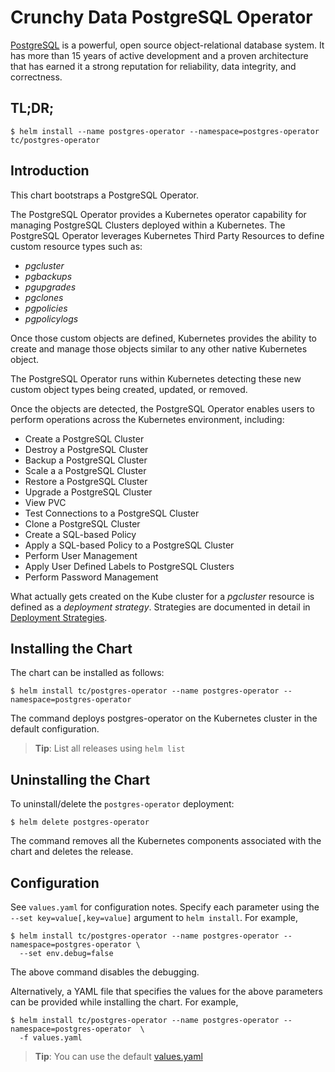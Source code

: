 Crunchy Data PostgreSQL Operator
=======

[PostgreSQL](https://postgresql.org) is a powerful, open source object-relational database system. It has more than 15 years of active development and a proven architecture that has earned it a strong reputation for reliability, data integrity, and correctness.


TL;DR;
------

```console
$ helm install --name postgres-operator --namespace=postgres-operator tc/postgres-operator
```

Introduction
------------

This chart bootstraps a PostgreSQL Operator.

The PostgreSQL Operator provides a Kubernetes operator capability for managing PostgreSQL Clusters deployed within a Kubernetes.
The PostgreSQL Operator leverages Kubernetes Third Party Resources to define custom resource types such as:

 * *pgcluster*
 * *pgbackups*
 * *pgupgrades*
 * *pgclones*
 * *pgpolicies*
 * *pgpolicylogs*


Once those custom objects are defined, Kubernetes provides the ability to create and manage those objects similar to any other native Kubernetes object.

The PostgreSQL Operator runs within Kubernetes detecting these new custom object types being created, updated, or removed.

Once the objects are detected, the PostgreSQL Operator enables users to perform operations across the Kubernetes environment, including:

* Create a PostgreSQL Cluster
* Destroy a PostgreSQL Cluster
* Backup a PostgreSQL Cluster
* Scale a a PostgreSQL Cluster
* Restore a PostgreSQL Cluster
* Upgrade a PostgreSQL Cluster
* View PVC
* Test Connections to a PostgreSQL Cluster
* Clone a PostgreSQL Cluster
* Create a SQL-based Policy
* Apply a SQL-based Policy to a PostgreSQL Cluster
* Perform User Management
* Apply User Defined Labels to PostgreSQL Clusters
* Perform Password Management

What actually gets created on the Kube cluster for a
*pgcluster* resource is defined as a *deployment strategy*.  Strategies
are documented in detail in [Deployment Strategies](https://github.com/CrunchyData/postgres-operator/blob/master/docs/design.asciidoc#postgresql-operator-deployment-strategies).


Installing the Chart
--------------------

The chart can be installed as follows:

```console
$ helm install tc/postgres-operator --name postgres-operator --namespace=postgres-operator
```

The command deploys postgres-operator on the Kubernetes cluster in the default configuration.

> **Tip**: List all releases using `helm list`

Uninstalling the Chart
----------------------

To uninstall/delete the `postgres-operator` deployment:

```console
$ helm delete postgres-operator
```

The command removes all the Kubernetes components associated with the chart and deletes the release.

Configuration
-------------

See `values.yaml` for configuration notes. Specify each parameter using the `--set key=value[,key=value]` argument to `helm install`. For example,

```console
$ helm install tc/postgres-operator --name postgres-operator --namespace=postgres-operator \
  --set env.debug=false
```

The above command disables the debugging.

Alternatively, a YAML file that specifies the values for the above parameters can be provided while installing the chart. For example,

```console
$ helm install tc/postgres-operator --name postgres-operator --namespace=postgres-operator  \
  -f values.yaml
```

> **Tip**: You can use the default [values.yaml](values.yaml)
